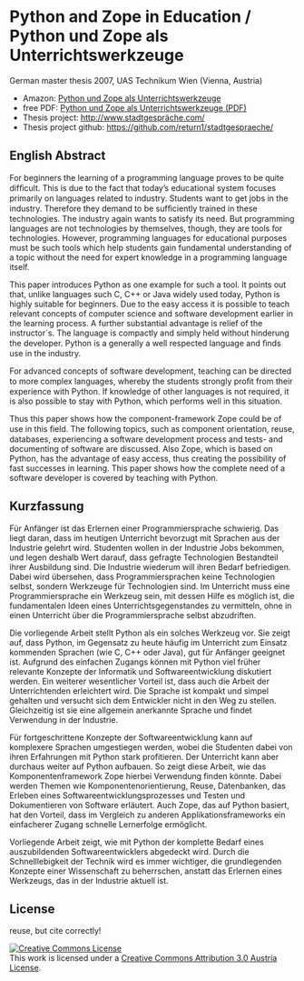 Python and Zope in Education / Python und Zope als Unterrichtswerkzeuge
=======================================================================

German master thesis 2007, UAS Technikum Wien (Vienna, Austria)

* Amazon: <a href="https://www.amazon.de/Python-Zope-Unterrichtswerkzeuge-Dominique-Lederer/dp/3640238834">Python und Zope als Unterrichtswerkzeuge</a>
* free PDF: <a href="https://www.return1.at/static/assets/Python_und_Zope_als_Unterrichtswerkzeuge.pdf">Python und Zope als Unterrichtswerkzeuge (PDF)</a>
* Thesis project: <a href="http://www.stadtgespraeche.com/">http://www.stadtgespräche.com/</a>
* Thesis project github: <a href="https://github.com/return1/stadtgespraeche">https://github.com/return1/stadtgespraeche/</a>

English Abstract
----------------

For beginners the learning of a programming language proves to be quite difﬁcult. This is due to the
fact that today’s educational system focuses primarily on languages related to industry. Students
want to get jobs in the industry. Therefore they demand to be sufﬁciently trained in these technologies. The industry again wants to satisfy its need. But programming languages are not technologies
by themselves, though, they are tools for technologies. However, programming languages for educational purposes must be such tools which help students gain fundamental understanding of a
topic without the need for expert knowledge in a programming language itself.

This paper introduces Python as one example for such a tool. It points out that, unlike languages
such C, C++ or Java widely used today, Python is highly suitable for beginners. Due to the easy
access it is possible to teach relevant concepts of computer science and software development
earlier in the learning process. A further substantial advantage is relief of the instructor´s. The
language is compactly and simply held without hinderung the developer. Python is a generally a
well respected language and ﬁnds use in the industry.

For advanced concepts of software development, teaching can be directed to more complex languages, whereby the students strongly proﬁt from their experience with Python. If knowledge of
other languages is not required, it is also possible to stay with Python, which performs well in this
situation.

Thus this paper shows how the component-framework Zope could be of use in this ﬁeld. The
following topics, such as component orientation, reuse, databases, experiencing a software development process and tests- and documenting of software are discussed. Also Zope, which is based
on Python, has the advantage of easy access, thus creating the possibility of fast successes in learning. This paper shows how the complete need of a software developer is covered by teaching with
Python.

Kurzfassung
-----------

Für Anfänger ist das Erlernen einer Programmiersprache schwierig. Das liegt daran, dass im heutigen Unterricht bevorzugt mit Sprachen aus der Industrie gelehrt wird. Studenten wollen in der Industrie Jobs bekommen, und legen deshalb Wert darauf, dass gefragte Technologien Bestandteil ihrer Ausbildung sind. Die Industrie wiederum will ihren Bedarf befriedigen. Dabei wird übersehen, dass Programmiersprachen keine Technologien selbst, sondern Werkzeuge für Technologien sind. Im Unterricht muss eine Programmiersprache ein Werkzeug sein, mit dessen Hilfe es möglich ist, die fundamentalen Ideen eines Unterrichtsgegenstandes zu vermitteln, ohne in einen Unterricht über die Programmiersprache selbst abzudriften.

Die vorliegende Arbeit stellt Python als ein solches Werkzeug vor. Sie zeigt auf, dass Python, im Gegensatz zu heute häufig im Unterricht zum Einsatz kommenden Sprachen (wie C, C++ oder Java), gut für Anfänger geeignet ist. Aufgrund des einfachen Zugangs können mit Python viel früher relevante Konzepte der Informatik und Softwareentwicklung diskutiert werden. Ein weiterer wesentlicher Vorteil ist, dass auch die Arbeit der Unterrichtenden erleichtert wird. Die Sprache ist kompakt und simpel gehalten und versucht sich dem Entwickler nicht in den Weg zu stellen. Gleichzeitig ist sie eine allgemein anerkannte Sprache und findet Verwendung in der Industrie.

Für fortgeschrittene Konzepte der Softwareentwicklung kann auf komplexere Sprachen umgestiegen werden, wobei die Studenten dabei von ihren Erfahrungen mit Python stark profitieren. Der Unterricht kann aber durchaus weiter auf Python aufbauen. So zeigt diese Arbeit, wie das Komponentenframework Zope hierbei Verwendung finden könnte. Dabei werden Themen wie Komponentenorientierung, Reuse, Datenbanken, das Erleben eines Softwareentwicklungsprozesses und Testen und Dokumentieren von Software erläutert. Auch Zope, das auf Python basiert, hat den Vorteil, dass im Vergleich zu anderen Applikationsframeworks ein einfacherer Zugang schnelle Lernerfolge ermöglicht.

Vorliegende Arbeit zeigt, wie mit Python der komplette Bedarf eines auszubildenden Softwareentwicklers abgedeckt wird. Durch die Schnelllebigkeit der Technik wird es immer wichtiger, die grundlegenden Konzepte einer Wissenschaft zu beherrschen, anstatt das Erlernen eines Werkzeugs, das in der Industrie aktuell ist.


License
-------

reuse, but cite correctly!

<a rel="license" href="http://creativecommons.org/licenses/by/3.0/at/deed.en"><img alt="Creative Commons License" style="border-width:0" src="http://i.creativecommons.org/l/by/3.0/at/88x31.png" /></a><br />This work is licensed under a <a rel="license" href="http://creativecommons.org/licenses/by/3.0/at/deed.en">Creative Commons Attribution 3.0 Austria License</a>.
